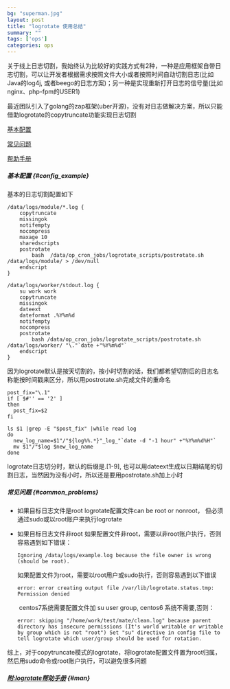 ```yaml
---
bg: "superman.jpg"
layout: post
title: "logrotate 使用总结"
summary: ""
tags: ['ops']
categories: ops
---
```


​        关于线上日志切割，我始终认为比较好的实践方式有2种，一种是应用框架自带日志切割，可以让开发者根据需求按照文件大小或者按照时间自动切割日志(比如Java的log4j, 或者beego的日志方案)；另一种是实现重新打开日志的信号量(比如nginx、php-fpm的USER1)

​        最近团队引入了golang的zap框架(uber开源)，没有对日志做解决方案，所以只能借助logrotate的copytruncate功能实现日志切割

[基本配置](#config_example)

[常见问题](#common_problems)

[帮助手册](#man)

##### 基本配置 {#config_example}

基本的日志切割配置如下

```shell
/data/logs/module/*.log {
    copytruncate
    missingok
    notifempty
    nocompress
    maxage 10
    sharedscripts
    postrotate
        bash  /data/op_cron_jobs/logrotate_scripts/postrotate.sh /data/logs/module/ > /dev/null
    endscript
}

/data/logs/worker/stdout.log {
    su work work
    copytruncate
    missingok
    dateext
    dateformat .%Y%m%d
    notifempty
    nocompress
    postrotate
        bash /data/op_cron_jobs/logrotate_scripts/postrotate.sh /data/logs/worker/ "\."`date +"%Y%m%d"`
    endscript
}
```

因为logrotate默认是按天切割的，按小时切割的话，我们都希望切割后的日志名称能按时间戳来区分，所以用postrotate.sh完成文件的重命名

```shell
post_fix="\.1"
if [ $#'' == '2' ]
then
  post_fix=$2
fi

ls $1 |grep -E "$post_fix" |while read log
do
  new_log_name=$1"/"${log%%.*}"_log_"`date -d "-1 hour" +"%Y%m%d%H"`
  mv $1"/"$log $new_log_name
done
```

logrotate日志切分时，默认的后缀是.[1-9], 也可以用dateext生成以日期结尾的切割日志，当然因为没有小时，所以还是要用postrotate.sh加上小时

##### 常见问题 {#common_problems}

- 如果目标日志文件是root
  logrotate配置文件can be root or nonroot， 但必须通过sudo或以root账户来执行logrotate

- 如果目标日志文件非root
  ​      如果配置文件非root，需要以非root账户执行，否则容易遇到如下错误：

  ```shell
  Ignoring /data/logs/example.log because the file owner is wrong (should be root).
  ```

  ​      如果配置文件为root，需要以root用户或sudo执行，否则容易遇到以下错误

  ```shell
  error: error creating output file /var/lib/logrotate.status.tmp: Permission denied
  ```

  ​      centos7系统需要配置文件加 su user group, centos6 系统不需要,否则：

  ```shell
  error: skipping "/home/work/test/mate/clean.log" because parent directory has insecure permissions (It's world writable or writable by group which is not "root") Set "su" directive in config file to tell logrotate which user/group should be used for rotation.
  ```

综上，对于copytruncate模式的logrotate，将logrotate配置文件置为root归属，然后用sudo命令或root账户执行，可以避免很多问题

##### [附:logrotate帮助手册](https://linux.die.net/man/8/logrotate) {#man}